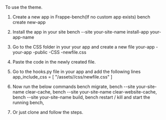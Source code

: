 To use the theme.

1. Create a new app in Frappe-bench(If no custom app exists)
    bench create new-app <app-name>

2. Install the app in your site
    bench --site your-site-name install-app your-app-name

3. Go to the CSS folder in your your app and create a new file
    your-app
        -your-app
            -public
                -CSS
                    -newfile.css

4. Paste the code in the newly created file.

5. Go to the hooks.py file in your app and add the following lines
    app_include_css = [
    "/assets/<your-app-name>/css/newfile.css"
]

6. Now run the below commands
    bench migrate, 
    bench --site your-site-name clear-cache, 
    bench --site your-site-name clear-website-cache, 
    bench --site your-site-name build, 
    bench restart / kill and start the running bench,

7. Or just clone and follow the steps.
